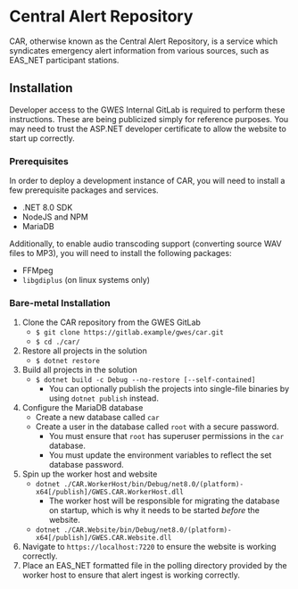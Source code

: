 # Central Alert Repository

CAR, otherwise known as the Central Alert Repository, is a service which syndicates emergency alert information from
various sources, such as EAS_NET participant stations.

## Installation

<warning>
    Developer access to the GWES Internal GitLab is required to perform these instructions. These are being publicized
    simply for reference purposes.
</warning>

<tip>
    You may need to trust the ASP.NET developer certificate to allow the website to start up correctly.
</tip>

### Prerequisites

In order to deploy a development instance of CAR, you will need to install a few prerequisite packages and services.

* .NET 8.0 SDK
* NodeJS and NPM
* MariaDB

Additionally, to enable audio transcoding support (converting source WAV files to MP3), you will need to install the
following packages:

* FFMpeg
* `libgdiplus` (on linux systems only)

### Bare-metal Installation

1. Clone the CAR repository from the GWES GitLab
    * `$ git clone https://gitlab.example/gwes/car.git`
    * `$ cd ./car/`
2. Restore all projects in the solution
    * `$ dotnet restore`
3. Build all projects in the solution
    * `$ dotnet build -c Debug --no-restore [--self-contained]`
        * You can optionally publish the projects into single-file binaries by using `dotnet publish` instead.
4. Configure the MariaDB database
    * Create a new database called `car`
    * Create a user in the database called `root` with a secure password.
        * You must ensure that `root` has superuser permissions in the `car` database.
        * You must update the environment variables to reflect the set database password.
5. Spin up the worker host and website
    * `dotnet ./CAR.WorkerHost/bin/Debug/net8.0/(platform)-x64[/publish]/GWES.CAR.WorkerHost.dll`
        * The worker host will be responsible for migrating the database on startup, which is why it needs to be started
          *before* the website.
    * `dotnet ./CAR.Website/bin/Debug/net8.0/(platform)-x64[/publish]/GWES.CAR.Website.dll`
6. Navigate to `https://localhost:7220` to ensure the website is working correctly.
7. Place an EAS_NET formatted file in the polling directory provided by the worker host to ensure that alert ingest is
   working correctly.

